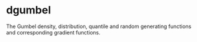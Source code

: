 # dgumbel
The Gumbel density, distribution, quantile and random generating functions and corresponding gradient functions.
